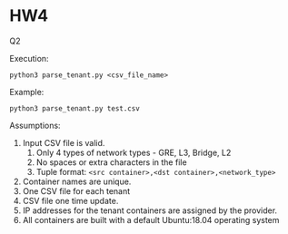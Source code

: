# HW4
Q2

Execution:

`python3 parse_tenant.py <csv_file_name>`

Example:

`python3 parse_tenant.py test.csv`

Assumptions:
1. Input CSV file is valid. 
    1. Only 4 types of network types - GRE, L3, Bridge, L2 
    2. No spaces or extra characters in the file
    3. Tuple format: `<src container>,<dst container>,<network_type>`
2. Container names are unique.
3. One CSV file for each tenant
4. CSV file one time update.
5. IP addresses for the tenant containers are assigned by the provider.
6. All containers are built with a default Ubuntu:18.04 operating system
